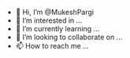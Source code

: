 - 👋 Hi, I’m @MukeshPargi
- 👀 I’m interested in ...
- 🌱 I’m currently learning ...
- 💞️ I’m looking to collaborate on ...
- 📫 How to reach me ...

<!---
MukeshPargi/MukeshPargi is a ✨ special ✨ repository because its `README.md` (this file) appears on your GitHub profile.
You can click the Preview link to take a look at your changes.
--->
